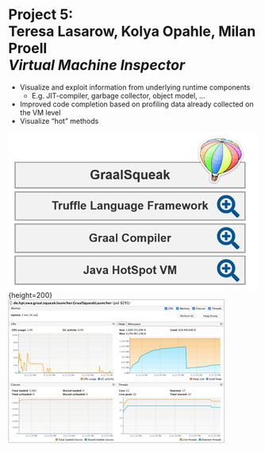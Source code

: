 # Project 5: <br> Teresa Lasarow, Kolya Opahle, Milan Proell<br>*Virtual Machine Inspector*


- Visualize and exploit information from underlying runtime components
  - E.g. JIT-compiler, garbage collector, object model, …
- Improved code completion based on profiling data already collected on the VM level
- Visualize “hot” methods

![](graalsqueak.png){height=200}
![](motivation.png)